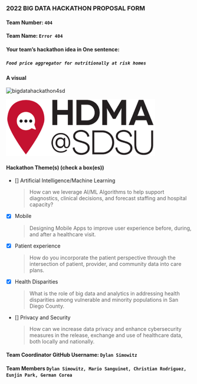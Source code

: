 ### 2022 BIG DATA HACKATHON PROPOSAL FORM

#### Team Number: `404`

#### Team Name: `Error 404`

#### Your team’s hackathon idea in One sentence:

##### `Food price aggregator for nutritionally at risk homes`

#### A visual

![bigdatahackathon4sd]()

<img height="10%" width="80%" alt="hdma" src="https://github.com/BigDataForSanDiego/bigdataforsandiego.github.io/blob/master/templates/img/hdma2.png?raw=true">

#### Hackathon Theme(s) (check a box(es))

- [] Artificial Intelligence/Machine Learning
  > How can we leverage AI/ML Algorithms to help support diagnostics, clinical decisions, and forecast staffing and hospital capacity?
- [x] Mobile
  > Designing Mobile Apps to improve user experience before, during, and after a healthcare visit.
- [x] Patient experience
  > How do you incorporate the patient perspective through the intersection of patient, provider, and community data into care plans.
- [x] Health Disparities
  > What is the role of big data and analytics in addressing health disparities among vulnerable and minority populations in San Diego County.
- [] Privacy and Security
  > How can we increase data privacy and enhance cybersecurity measures in the release, exchange and use of healthcare data, both locally and nationally.

#### Team Coordinator GitHub Username: `Dylan Simowitz`

#### Team Members `Dylan Simowitz, Mario Sanguinet, Christian Rodriguez, Eunjin Park, German Corea`
